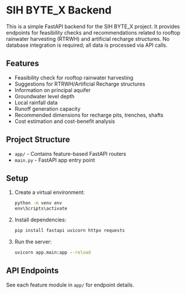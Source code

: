 # SIH BYTE_X Backend

This is a simple FastAPI backend for the SIH BYTE_X project. It provides endpoints for feasibility checks and recommendations related to rooftop rainwater harvesting (RTRWH) and artificial recharge structures. No database integration is required; all data is processed via API calls.

## Features

- Feasibility check for rooftop rainwater harvesting
- Suggestions for RTRWH/Artificial Recharge structures
- Information on principal aquifer
- Groundwater level depth
- Local rainfall data
- Runoff generation capacity
- Recommended dimensions for recharge pits, trenches, shafts
- Cost estimation and cost-benefit analysis

## Project Structure

- `app/` - Contains feature-based FastAPI routers
- `main.py` - FastAPI app entry point

## Setup

1. Create a virtual environment:
   ```cmd
   python -m venv env
   env\Scripts\activate
   ```
2. Install dependencies:
   ```cmd
   pip install fastapi uvicorn httpx requests
   ```
3. Run the server:
   ```cmd
   uvicorn app.main:app --reload
   ```

## API Endpoints

See each feature module in `app/` for endpoint details.
